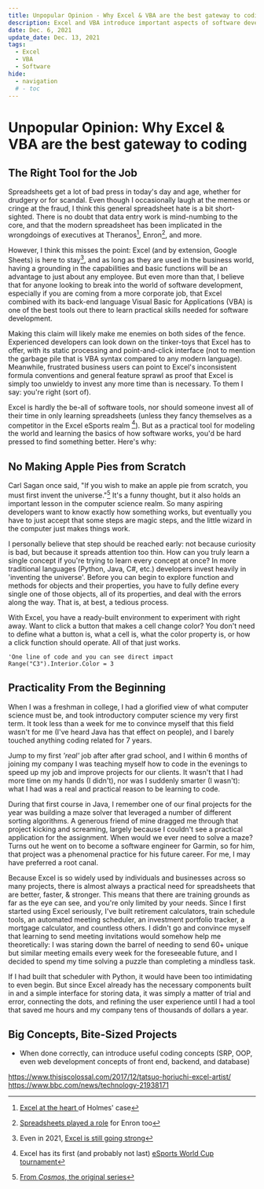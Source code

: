 ```yaml
---
title: Unpopular Opinion - Why Excel & VBA are the best gateway to coding
description: Excel and VBA introduce important aspects of software development in an easy to use package with real world application and a project-focused mindset
date: Dec. 6, 2021
update_date: Dec. 13, 2021
tags:
  - Excel
  - VBA
  - Software
hide:
  - navigation
  # - toc
---
```


# Unpopular Opinion: Why Excel & VBA are the best gateway to coding

## The Right Tool for the Job

Spreadsheets get a lot of bad press in today's day and age, whether for drudgery or for scandal. Even though I occasionally laugh at the memes or cringe at the fraud, I think this general spreadsheet hate is a bit short-sighted. There is no doubt that data entry work is mind-numbing to the core, and that the modern spreadsheet has been implicated in the wrongdoings of executives at Theranos[^1], Enron[^2], and more.

However, I think this misses the point: Excel (and by extension, Google Sheets) is here to stay[^3], and as long as they are used in the business world, having a grounding in the capabilities and basic functions will be an advantage to just about any employee. But even more than that, I believe that for anyone looking to break into the world of software development, especially if you are coming from a more corporate job, that Excel combined with its back-end language Visual Basic for Applications (VBA) is one of the best tools out there to learn practical skills needed for software development.

Making this claim will likely make me enemies on both sides of the fence. Experienced developers can look down on the tinker-toys that Excel has to offer, with its static processing and point-and-click interface (not to mention the garbage pile that is VBA syntax compared to any modern language). Meanwhile, frustrated business users can point to Excel's inconsistent formula conventions and general feature sprawl as proof that Excel is simply too unwieldy to invest any more time than is necessary. To them I say: you're right (sort of).

Excel is hardly the be-all of software tools, nor should someone invest all of their time in only learning spreadsheets (unless they fancy themselves as a competitor in the Excel eSports realm [^4]). But as a practical tool for modeling the world and learning the basics of how software works, you'd be hard pressed to find something better. Here's why:

## No Making Apple Pies from Scratch

Carl Sagan once said, "If you wish to make an apple pie from scratch, you must first invent the universe."[^5] It's a funny thought, but it also holds an important lesson in the computer science realm. So many aspiring developers want to know exactly how something works, but eventually you have to just accept that some steps are magic steps, and the little wizard in the computer just makes things work.

I personally believe that step should be reached early: not because curiosity is bad, but because it spreads attention too thin. How can you truly learn a single concept if you're trying to learn every concept at once? In more traditional languages (Python, Java, C#, etc.) developers invest heavily in 'inventing the universe'. Before you can begin to explore function and methods for objects and their properties, you have to fully define every single one of those objects, all of its properties, and deal with the errors along the way. That is, at best, a tedious process.

With Excel, you have a ready-built environment to experiment with right away. Want to click a button that makes a cell change color? You don't need to define what a button is, what a cell is, what the color property is, or how a click function should operate. All of that just works.

```vbscript title="Change C3 background color to red" linenums="1"
'One line of code and you can see direct impact
Range("C3").Interior.Color = 3
```

## Practicality From the Beginning

When I was a freshman in college, I had a glorified view of what computer science must be, and took introductory computer science my very first term. It took less than a week for me to convince myself that this field wasn't for me (I've heard Java has that effect on people), and I barely touched anything coding related for 7 years.

Jump to my first _'real'_ job after after grad school, and I within 6 months of joining my company I was teaching myself how to code in the evenings to speed up my job and improve projects for our clients. It wasn't that I had more time on my hands (I didn't), nor was I suddenly smarter (I wasn't): what I had was a real and practical reason to be learning to code.

During that first course in Java, I remember one of our final projects for the year was building a maze solver that leveraged a number of different sorting algorithms. A generous friend of mine dragged me through that project kicking and screaming, largely because I couldn't see a practical application for the assignment. When would we ever need to solve a maze? Turns out he went on to become a software engineer for Garmin, so for him, that project was a phenomenal practice for his future career. For me, I may have preferred a root canal.

Because Excel is so widely used by individuals and businesses across so many projects, there is almost always a practical need for spreadsheets that are better, faster, & stronger. This means that there are training grounds as far as the eye can see, and you're only limited by your needs. Since I first started using Excel seriously, I've built retirement calculators, train schedule tools, an automated meeting scheduler, an investment portfolio tracker, a mortgage calculator, and countless others. I didn't go and convince myself that learning to send meeting invitations would somehow help me theoretically: I was staring down the barrel of needing to send 60+ unique but similar meeting emails every week for the foreseeable future, and I decided to spend my time solving a puzzle than completing a mindless task.

If I had built that scheduler with Python, it would have been too intimidating to even begin. But since Excel already has the necessary components built in and a simple interface for storing data, it was simply a matter of trial and error, connecting the dots, and refining the user experience until I had a tool that saved me hours and my company tens of thousands of dollars a year.

## Big Concepts, Bite-Sized Projects

- When done correctly, can introduce useful coding concepts (SRP, OOP, even web development concepts of front end, backend, and database)

[^1]: <a href='https://www.techtosee.com/the-holmes-trial-gets-to-the-heart-of-the-excel-topic/' target='_blank'>Excel at the heart </a>of Holmes' case
[^2]: <a href='https://incisive.com/spreadsheet-error-horror-stories/' target='_blank'>Spreadsheets played a role</a> for Enron too
[^3]: Even in 2021, <a href='https://www.investopedia.com/articles/personal-finance/032415/importance-excel-business.asp' target='_blank'>Excel is still going strong</a>
[^4]: Excel has its first (and probably not last) <a href='https://www.oneesports.gg/gaming/microsoft-excel-esports-real-tournament/' target='_blank'>eSports World Cup tournament</a>
[^5]: <a href='https://www.goodreads.com/quotes/32952-if-you-wish-to-make-an-apple-pie-from-scratch' target='_blank'>From _Cosmos_, the original series</a>

https://www.thisiscolossal.com/2017/12/tatsuo-horiuchi-excel-artist/
https://www.bbc.com/news/technology-21938171
